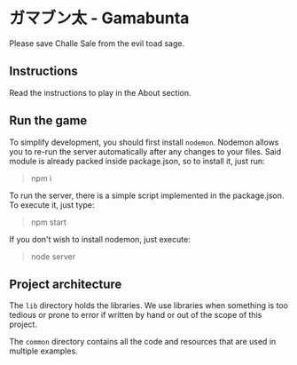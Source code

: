 # **ガマブン太** - Gamabunta

Please save Challe Sale from the evil toad sage.

## Instructions

Read the instructions to play in the About section.

## Run the game

To simplify development, you should first install `nodemon`. Nodemon allows you to re-run the server automatically after any changes to your files. Said module is already packed inside package.json, so to install it, just run:

> npm i

To run the server, there is a simple script implemented in the package.json. To execute it, just type:

> npm start

If you don't wish to install nodemon, just execute:

> node server

## Project architecture

The `lib` directory holds the libraries. We use libraries when something
is too tedious or prone to error if written by hand or out of the scope of
this project.

The `common` directory contains all the code and resources that are used in multiple examples.
